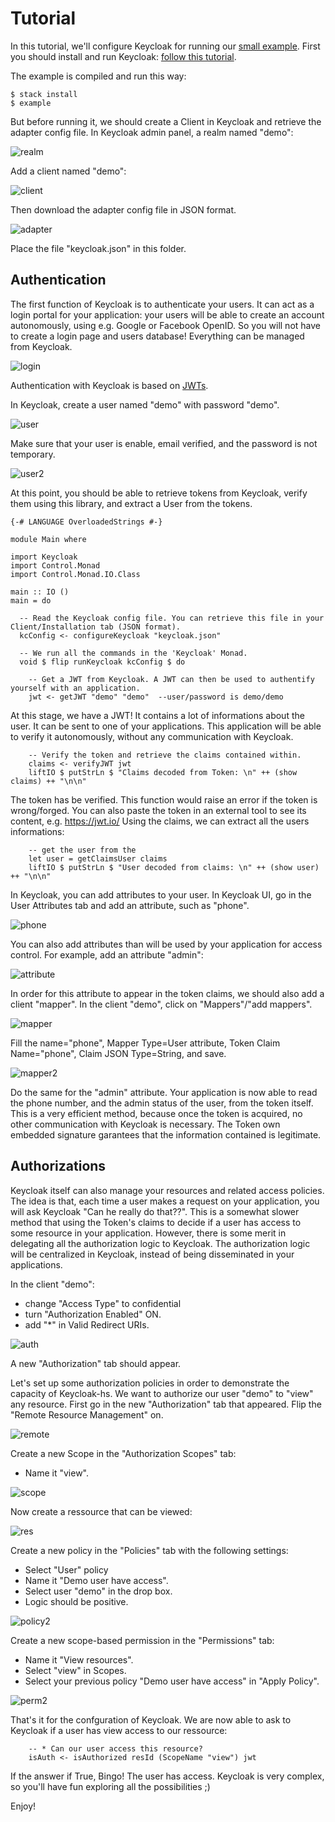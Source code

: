 Tutorial
========

In this tutorial, we'll configure Keycloak for running our [small example](../examples/Main.hs).
First you should install and run Keycloak: [follow this tutorial](https://www.keycloak.org/docs/latest/getting_started/index.html).

The example is compiled and run this way:
```
$ stack install
$ example
```

But before running it, we should create a Client in Keycloak and retrieve the adapter config file.
In Keycloak admin panel, a realm named "demo":

![realm](img/realm.png)

Add a client named "demo":

![client](img/client.png)

Then download the adapter config file in JSON format.

![adapter](img/adapter.png)

Place the file "keycloak.json" in this folder.

Authentication
--------------

The first function of Keycloak is to authenticate your users.
It can act as a login portal for your application: your users will be able to create an account autonomously, using e.g. Google or Facebook OpenID.
So you will not have to create a login page and users database! Everything can be managed from Keycloak.

![login](img/login.png)

Authentication with Keycloak is based on [JWTs](https://jwt.io/).

In Keycloak, create a user named "demo" with password "demo".

![user](img/user.png)

Make sure that your user is enable, email verified, and the password is not temporary.

![user2](img/user2.png)

At this point, you should be able to retrieve tokens from Keycloak, verify them using this library, and extract a User from the tokens.

```
{-# LANGUAGE OverloadedStrings #-}

module Main where

import Keycloak
import Control.Monad
import Control.Monad.IO.Class

main :: IO ()
main = do

  -- Read the Keycloak config file. You can retrieve this file in your Client/Installation tab (JSON format).
  kcConfig <- configureKeycloak "keycloak.json"

  -- We run all the commands in the 'Keycloak' Monad.
  void $ flip runKeycloak kcConfig $ do
  
    -- Get a JWT from Keycloak. A JWT can then be used to authentify yourself with an application.
    jwt <- getJWT "demo" "demo"  --user/password is demo/demo 
```    

At this stage, we have a JWT! It contains a lot of informations about the user.
It can be sent to one of your applications. 
This application will be able to verify it autonomously, without any communication with Keycloak.

```
    -- Verify the token and retrieve the claims contained within.
    claims <- verifyJWT jwt
    liftIO $ putStrLn $ "Claims decoded from Token: \n" ++ (show claims) ++ "\n\n"
```

The token has be verified. This function would raise an error if the token is wrong/forged. 
You can also paste the token in an external tool to see its content, e.g. https://jwt.io/
Using the claims, we can extract all the users informations:

```
    -- get the user from the 
    let user = getClaimsUser claims
    liftIO $ putStrLn $ "User decoded from claims: \n" ++ (show user) ++ "\n\n"
```

In Keycloak, you can add attributes to your user. In Keycloak UI, go in the User Attributes tab and add an attribute, such as "phone".

![phone](img/phone.png)

You can also add attributes than will be used by your application for access control.
For example, add an attribute "admin":

![attribute](img/attribute.png)

In order for this attribute to appear in the token claims, we should also add a client "mapper".
In the client "demo", click on "Mappers"/"add mappers".

![mapper](img/mapper.png)

Fill the name="phone", Mapper Type=User attribute, Token Claim Name="phone", Claim JSON Type=String, and save.

![mapper2](img/mapper2.png)

Do the same for the "admin" attribute.
Your application is now able to read the phone number, and the admin status of the user, from the token itself.
This is a very efficient method, because once the token is acquired, no other communication with Keycloak is necessary.
The Token own embedded signature garantees that the information contained is legitimate.


Authorizations
--------------

Keycloak itself can also manage your resources and related access policies.
The idea is that, each time a user makes a request on your application, you will ask Keycloak "Can he really do that??".
This is a somewhat slower method that using the Token's claims to decide if a user has access to some resource in your application.
However, there is some merit in delegating all the authorization logic to Keycloak. 
The authorization logic will be centralized in Keycloak, instead of being disseminated in your applications.

In the client "demo":
- change "Access Type" to confidential
- turn "Authorization Enabled" ON.
- add "*" in Valid Redirect URIs.

![auth](img/auth.png)

A new "Authorization" tab should appear.

Let's set up some authorization policies in order to demonstrate the capacity of Keycloak-hs.
We want to authorize our user "demo" to "view" any resource.
First go in the new "Authorization" tab that appeared.
Flip the "Remote Resource Management" on.

![remote](img/remote.png)

Create a new Scope in the "Authorization Scopes" tab:
- Name it "view".

![scope](img/scope.png)

Now create a ressource that can be viewed:

![res](img/res.png)

Create a new policy in the "Policies" tab with the following settings:
- Select "User" policy
- Name it "Demo user have access".
- Select user "demo" in the drop box.
- Logic should be positive.

![policy2](img/policy2.png)

Create a new scope-based permission in the "Permissions" tab:
- Name it "View resources".
- Select "view" in Scopes.
- Select your previous policy "Demo user have access" in "Apply Policy".

![perm2](img/perm2.png)

That's it for the confguration of Keycloak.
We are now able to ask to Keycloak if a user has view access to our ressource:

```
    -- * Can our user access this resource?
    isAuth <- isAuthorized resId (ScopeName "view") jwt
```

If the answer if True, Bingo! The user has access.
Keycloak is very complex, so you'll have fun exploring all the possibilities ;)

Enjoy!
